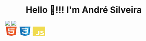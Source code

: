 ## <h1 align="center">Hello 👋!!! I'm André Silveira </h1>

<div align:"center">
  <a href="https://github.com/andresilveira1">
  <img height="180em" src="https://github-readme-stats.vercel.app/api?username=andresilveira1&show_icons=true&theme=dracula&include_all_commits=true&count_private=true"/>
  <img height="180em" src="https://github-readme-stats.vercel.app/api/top-langs/?username=andresilveira1&layout=compact&langs_count=7&theme=dracula"/>
</div>

<div style="display: inline_block">
  <img align="center" alt="Rafa-HTML" height="30" width="40" src="https://raw.githubusercontent.com/devicons/devicon/master/icons/html5/html5-original.svg">
  <img align="center" alt="Rafa-CSS" height="30" width="40" src="https://raw.githubusercontent.com/devicons/devicon/master/icons/css3/css3-original.svg">
  <img align="center" alt="Rafa-Js" height="30" width="40" src="https://raw.githubusercontent.com/devicons/devicon/master/icons/javascript/javascript-plain.svg">
</div>
  
##

